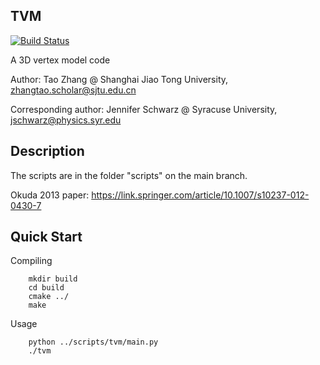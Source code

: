 TVM
-----------
[![Build Status](https://travis-ci.com/ZhangTao-SJTU/tvm.svg?token=YPqm5yHsQT7PD3VM6WG5&branch=main)](https://travis-ci.com/ZhangTao-SJTU/tvm)

A 3D vertex model code 

Author: Tao Zhang @ Shanghai Jiao Tong University, zhangtao.scholar@sjtu.edu.cn

Corresponding author: Jennifer Schwarz @ Syracuse University, jschwarz@physics.syr.edu

Description
-----------
The scripts are in the folder "scripts" on the main branch. 

Okuda 2013 paper: https://link.springer.com/article/10.1007/s10237-012-0430-7

Quick Start
-----------

Compiling
~~~~~~~~~~~~
    mkdir build
    cd build
    cmake ../
    make
~~~~~~~~~~~~
Usage
~~~~~~~~~~~~
    python ../scripts/tvm/main.py
    ./tvm
~~~~~~~~~~~~